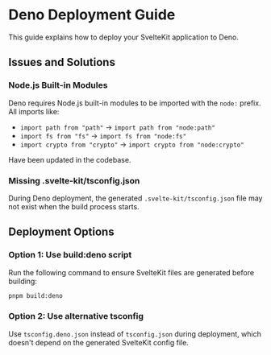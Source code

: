 # Deno Deployment Guide

This guide explains how to deploy your SvelteKit application to Deno.

## Issues and Solutions

### Node.js Built-in Modules
Deno requires Node.js built-in modules to be imported with the `node:` prefix. All imports like:
- `import path from "path"` → `import path from "node:path"`
- `import fs from "fs"` → `import fs from "node:fs"`
- `import crypto from "crypto"` → `import crypto from "node:crypto"`

Have been updated in the codebase.

### Missing .svelte-kit/tsconfig.json
During Deno deployment, the generated `.svelte-kit/tsconfig.json` file may not exist when the build process starts. 

## Deployment Options

### Option 1: Use build:deno script
Run the following command to ensure SvelteKit files are generated before building:
```bash
pnpm build:deno
```

### Option 2: Use alternative tsconfig
Use `tsconfig.deno.json` instead of `tsconfig.json` during deployment, which doesn't depend on the generated SvelteKit config file.